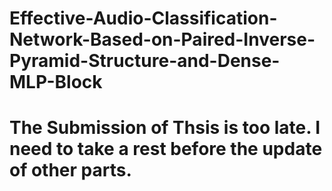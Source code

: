 # Effective-Audio-Classification-Network-Based-on-Paired-Inverse-Pyramid-Structure-and-Dense-MLP-Block
# The Submission of Thsis is too late. I need to take a rest before the update of other parts.
